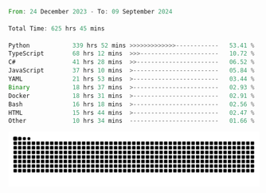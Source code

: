 <!--START_SECTION:waka-->

```rust
From: 24 December 2023 - To: 09 September 2024

Total Time: 625 hrs 45 mins

Python            339 hrs 52 mins >>>>>>>>>>>>>------------   53.41 %
TypeScript        68 hrs 12 mins  >>>----------------------   10.72 %
C#                41 hrs 28 mins  >>-----------------------   06.52 %
JavaScript        37 hrs 10 mins  >------------------------   05.84 %
YAML              21 hrs 53 mins  >------------------------   03.44 %
Binary            18 hrs 37 mins  >------------------------   02.93 %
Docker            18 hrs 31 mins  >------------------------   02.91 %
Bash              16 hrs 18 mins  >------------------------   02.56 %
HTML              15 hrs 44 mins  >------------------------   02.47 %
Other             10 hrs 34 mins  -------------------------   01.66 %
```

<!--END_SECTION:waka-->


<picture>
  <source media="(prefers-color-scheme: dark)" srcset="https://raw.githubusercontent.com/jeerawut97/jeerawut97/output/github-contribution-grid-snake.svg">
  <img alt="github contribution grid snake animation" src="https://raw.githubusercontent.com/jeerawut97/jeerawut97/output/github-contribution-grid-snake.svg">
</picture>
